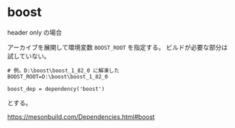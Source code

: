 # boost

header only の場合

アーカイブを展開して環境変数 `BOOST_ROOT` を指定する。
ビルドが必要な部分は試していない。

```
# 例。D:\boost\boost_1_82_0 に解凍した
BOOST_ROOT=D:\boost\boost_1_82_0
```

```
boost_dep = dependency('boost')
```

とする。

https://mesonbuild.com/Dependencies.html#boost


